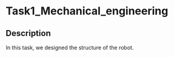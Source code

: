 # Task1_Mechanical_engineering

## **Description**

In this task, we designed the structure of the robot.



